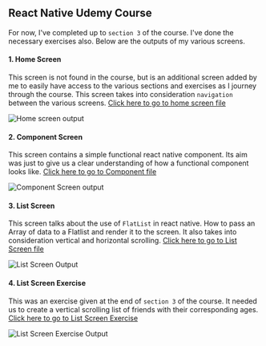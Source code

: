 ## React Native Udemy Course

For now, I've completed up to `section 3` of the course. I've done the necessary exercises also. Below are the outputs of my various screens.

#### 1. Home Screen

This screen is not found in the course, but is an additional screen added by me to easily have access to the various sections and exercises as I journey through the course. This screen takes into consideration `navigation` between the various screens.
[Click here to go to home screen file](./screens/HomeScreen.js)

![Home screen output](./assets/home.jpg)

#### 2. Component Screen

This screen contains a simple functional react native component. Its aim was just to give us a clear understanding of how a functional component looks like.
[Click here to go to Component file](./screens/ComponentScreen.js)

![Component Screen output](./assets/component.jpg)

#### 3. List Screen

This screen talks about the use of `FlatList` in react native. How to pass an Array of data to a Flatlist and render it to the screen. It also takes into consideration vertical and horizontal scrolling. 
[Click here to go to List Screen file](./screens/ListScreen.js)

![List Screen Output](./assets/list.jpg)

#### 4. List Screen Exercise

This was an exercise given at the end of `section 3` of the course. It needed us to create a vertical scrolling list of friends with their corresponding ages. 
[Click here to go to List Screen Exercise](./screens/ListScreenExercise.js)

![List Screen Exercise Output](./assets/list-exercise.jpg)
